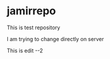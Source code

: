 jamirrepo
=========

This is test repository


I am trying to change directly on server

This is edit --2
